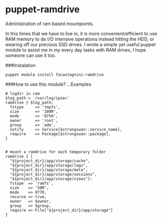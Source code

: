 puppet-ramdrive
===============

Administration of ram based mountpoints.

In this times that we have to live in, it is more convenient/efficient to use RAM memory to do I/O intensive operations instead hitting the HDD, or wearing off our precious SSD drives.
I wrote a simple yet useful puppet module to assist me in my every day tasks with RAM drives, I hope someone can use it too.

###Instalation

	puppet module install facastagnini-ramdrive

###How to use this module? ...Examples

	# logdir in ram
	$log_path = '/var/log/ipsec'
	ramdrive { $log_path:
	  fstype     => 'tmpfs',
	  size       => '100M',
	  mode       => '0750',
	  owner      => 'root',
	  group      => 'adm',
	  notify     => Service[$strongswan::service_name],
	  require    => Package[$strongswan::package],
	}


	# mount a ramdrive for each temporary folder
	ramdrive { [
	  "${project_dir}/app/storage/cache",
	  "${project_dir}/app/storage/logs",
	  "${project_dir}/app/storage/meta",
	  "${project_dir}/app/storage/sessions",
	  "${project_dir}/app/storage/views"]:
	  fstype  => 'ramfs',
	  size    => '50M',
	  mode    => 0770,
	  recurse => true,
	  owner   => $owner,
	  group   => $group,
	  require => File["${project_dir}/app/storage"]
	}
